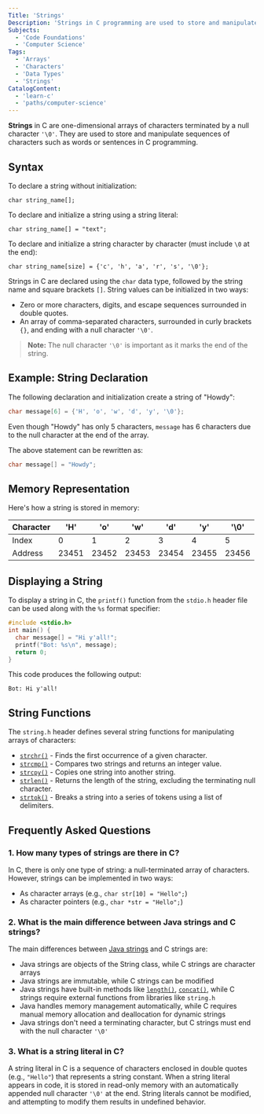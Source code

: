 ```yaml
---
Title: 'Strings'
Description: 'Strings in C programming are used to store and manipulate sequences of characters.'
Subjects:
  - 'Code Foundations'
  - 'Computer Science'
Tags:
  - 'Arrays'
  - 'Characters'
  - 'Data Types'
  - 'Strings'
CatalogContent:
  - 'learn-c'
  - 'paths/computer-science'
---
```


**Strings** in C are one-dimensional arrays of characters terminated by a null character `'\0'`. They are used to store and manipulate sequences of characters such as words or sentences in C programming.

## Syntax

To declare a string without initialization:

```pseudo
char string_name[];
```

To declare and initialize a string using a string literal:

```pseudo
char string_name[] = "text";
```

To declare and initialize a string character by character (must include `\0` at the end):

```pseudo
char string_name[size] = {'c', 'h', 'a', 'r', 's', '\0'};
```

Strings in C are declared using the `char` data type, followed by the string name and square brackets `[]`. String values can be initialized in two ways:

- Zero or more characters, digits, and escape sequences surrounded in double quotes.
- An array of comma-separated characters, surrounded in curly brackets `{}`, and ending with a null character `'\0'`.

> **Note:** The null character `'\0'` is important as it marks the end of the string.

## Example: String Declaration

The following declaration and initialization create a string of "Howdy":

```c
char message[6] = {'H', 'o', 'w', 'd', 'y', '\0'};
```

Even though "Howdy" has only 5 characters, `message` has 6 characters due to the null character at the end of the array.

The above statement can be rewritten as:

```c
char message[] = "Howdy";
```

## Memory Representation

Here's how a string is stored in memory:

| Character | 'H'   | 'o'   | 'w'   | 'd'   | 'y'   | '\0'  |
| --------- | ----- | ----- | ----- | ----- | ----- | ----- |
| Index     | 0     | 1     | 2     | 3     | 4     | 5     |
| Address   | 23451 | 23452 | 23453 | 23454 | 23455 | 23456 |

## Displaying a String

To display a string in C, the `printf()` function from the `stdio.h` header file can be used along with the `%s` format specifier:

```c
#include <stdio.h>
int main() {
  char message[] = "Hi y'all!";
  printf("Bot: %s\n", message);
  return 0;
}
```

This code produces the following output:

```
Bot: Hi y'all!
```

## String Functions

The `string.h` header defines several string functions for manipulating arrays of characters:

- [`strchr()`](https://www.codecademy.com/resources/docs/c/strings/strchr) - Finds the first occurrence of a given character.
- [`strcmp()`](https://www.codecademy.com/resources/docs/c/strings/strcmp) - Compares two strings and returns an integer value.
- [`strcpy()`](https://www.codecademy.com/resources/docs/c/strings/strcpy) - Copies one string into another string.
- [`strlen()`](https://www.codecademy.com/resources/docs/c/strings/strlen) - Returns the length of the string, excluding the terminating null character.
- [`strtok()`](https://www.codecademy.com/resources/docs/c/strings/strtok) - Breaks a string into a series of tokens using a list of delimiters.

## Frequently Asked Questions

### 1. How many types of strings are there in C?

In C, there is only one type of string: a null-terminated array of characters. However, strings can be implemented in two ways:

- As character arrays (e.g., `char str[10] = "Hello";`)
- As character pointers (e.g., `char *str = "Hello";`)

### 2. What is the main difference between Java strings and C strings?

The main differences between [Java strings](https://www.codecademy.com/resources/docs/java/strings) and C strings are:

- Java strings are objects of the String class, while C strings are character arrays
- Java strings are immutable, while C strings can be modified
- Java strings have built-in methods like [`length()`](https://www.codecademy.com/resources/docs/java/strings/length), [`concat()`](https://www.codecademy.com/resources/docs/java/strings/concat), while C strings require external functions from libraries like `string.h`
- Java handles memory management automatically, while C requires manual memory allocation and deallocation for dynamic strings
- Java strings don't need a terminating character, but C strings must end with the null character `'\0'`

### 3. What is a string literal in C?

A string literal in C is a sequence of characters enclosed in double quotes (e.g., `"Hello"`) that represents a string constant. When a string literal appears in code, it is stored in read-only memory with an automatically appended null character `'\0'` at the end. String literals cannot be modified, and attempting to modify them results in undefined behavior.
